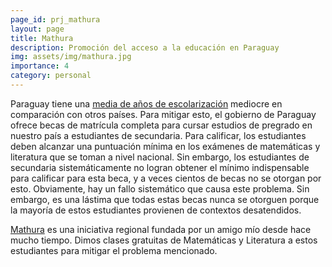 ```yaml
---
page_id: prj_mathura
layout: page
title: Mathura
description: Promoción del acceso a la educación en Paraguay
img: assets/img/mathura.jpg
importance: 4
category: personal
---
```


Paraguay tiene una <a href="https://ourworldindata.org/grapher/mean-years-of-schooling-long-run">media de años de escolarización</a> mediocre en comparación con otros países. Para mitigar esto, el gobierno de Paraguay ofrece becas de matrícula completa para cursar estudios de pregrado en nuestro país a estudiantes de secundaria.
Para calificar, los estudiantes deben alcanzar una puntuación mínima en los exámenes de matemáticas y literatura que se toman a nivel nacional.
Sin embargo, los estudiantes de secundaria sistemáticamente no logran obtener el mínimo indispensable para calificar para esta beca, y a veces cientos de becas no se otorgan por esto. Obviamente, hay un fallo sistemático que causa este problema. Sin embargo, es una lástima que todas estas becas nunca se otorguen porque la mayoría de estos estudiantes provienen de contextos desatendidos.

<a href="https://www.facebook.com/photo.php?fbid=659786765941152&set=pb.100057295035664.-2207520000"> Mathura</a> es una iniciativa regional fundada por un amigo mío desde hace mucho tiempo. Dimos clases gratuitas de Matemáticas y Literatura a estos estudiantes para mitigar el problema mencionado.
